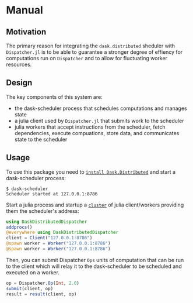 # Manual

## Motivation

The primary reason for integrating the `dask.distributed` sheduler with `Dispatcher.jl` is to be able to guarantee a stronger degree of effiency for computations run on `Dispatcher` and to allow for fluctuating worker resources.

## Design 

The key components of this system are:

* the dask-scheduler process that schedules computations and manages state
* a julia client used by `Dispatcher.jl` that submits work to the scheduler
* julia workers that accept instructions from the scheduler, fetch dependencies, execute compuations, store data, and communicates state to the scheduler

## Usage

To use this package you need to [`install Dask.Distributed`](http://distributed.readthedocs.io/en/latest/install.html) and start a dask-scheduler process:

```
$ dask-scheduler
Scheduler started at 127.0.0.1:8786
```

Start a julia process and startup a [`cluster`](https://docs.julialang.org/en/stable/manual/parallel-computing/#clustermanagers) of julia client/workers providing them the scheduler's address:

```julia
using DaskDistributedDispatcher
addprocs()
@everywhere using DaskDistributedDispatcher
client = Client("127.0.0.1:8786")
@spawn worker = Worker("127.0.0.1:8786")
@spawn worker = Worker("127.0.0.1:8786")
```

Then, you can submit Dispatcher `Ops` units of computation that can be run to the client which will relay it to the dask-scheduler to be scheduled and executed on a worker.

```julia
op = Dispatcher.Op(Int, 2.0)
submit(client, op)
result = result(client, op)
```
